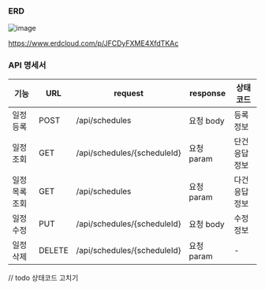 ### ERD

![image](https://github.com/user-attachments/assets/7d653971-c528-4a8c-8fe7-224e2470bdaf)

https://www.erdcloud.com/p/JFCDyFXME4XfdTKAc

### API 명세서

|기능|URL|request|response|상태코드|
|---|---|---|---|-------|
|일정 등록|POST|/api/schedules|요청 body|등록 정보| 200 : 정상등록 400: 잘못된 요청|
|일정 조회|GET|/api/schedules/{scheduleId}|요청 param|단건 응답 정보|200: 정상조회 404: NOT_FOUND|
|일정 목록 조회|GET|/api/schedules|요청 param|다건 응답 정보|200: 정상조회|
|일정 수정|PUT|/api/schedules/{scheduleId}|요청 body|수정 정보|200: 정상수정 404: NOT_FOUND|
|일정 삭제|DELETE|/api/schedules/{scheduleId}|요청 param|-|200: 정상삭제 404: NOT_FOUND|

// todo 상태코드 고치기
